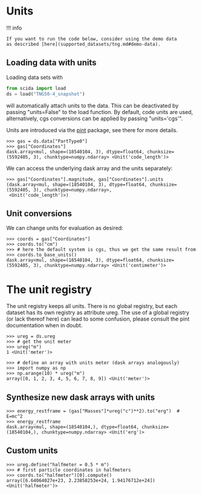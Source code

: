 # Units

!!! info

    If you want to run the code below, consider using the demo data
    as described [here](supported_datasets/tng.md#demo-data).


## Loading data with units

Loading data sets with

``` py
from scida import load
ds = load("TNG50-4_snapshot")
```

will automatically attach units to the data. This can be deactivated by passing "units=False" to the load function.
By default, code units are used, alternatively, cgs conversions can be applied by passing "units='cgs'".

Units are introduced via the [pint](https://pint.readthedocs.io/en/stable/) package, see there for more details.


``` pycon
>>> gas = ds.data["PartType0"]
>>> gas["Coordinates"]
dask.array<mul, shape=(18540104, 3), dtype=float64, chunksize=(5592405, 3), chunktype=numpy.ndarray> <Unit('code_length')>
```

We can access the underlying dask array and the units separately:

``` pycon
>>> gas["Coordinates"].magnitude, gas["Coordinates"].units
(dask.array<mul, shape=(18540104, 3), dtype=float64, chunksize=(5592405, 3), chunktype=numpy.ndarray>,
 <Unit('code_length')>)
```

## Unit conversions

We can change units for evaluation as desired:

``` pycon
>>> coords = gas["Coordinates"]
>>> coords.to("cm")
>>> # here the default system is cgs, thus we get the same result from
>>> coords.to_base_units()
dask.array<mul, shape=(18540104, 3), dtype=float64, chunksize=(5592405, 3), chunktype=numpy.ndarray> <Unit('centimeter')>
```

# The unit registry

The unit registry keeps all units. There is no global registry, but each dataset has its own registry as attribute ureg.
The use of a global registry (or lack thereof here) can lead to some confusion, please consult the pint documentation when in doubt.

``` pycon
>>> ureg = ds.ureg
>>> # get the unit meter
>>> ureg("m")
1 <Unit('meter')>
```


``` pycon
>>> # define an array with units meter (dask arrays analogously)
>>> import numpy as np
>>> np.arange(10) * ureg("m")
array([0, 1, 2, 3, 4, 5, 6, 7, 8, 9]) <Unit('meter')>
```

## Synthesize new dask arrays with units

``` pycon
>>> energy_restframe = (gas["Masses"]*ureg("c")**2).to("erg")  # E=mc^2
>>> energy_restframe
dask.array<mul, shape=(18540104,), dtype=float64, chunksize=(18540104,), chunktype=numpy.ndarray> <Unit('erg')>
```

## Custom units

``` pycon
>>> ureg.define("halfmeter = 0.5 * m")
>>> # first particle coordinates in halfmeters
>>> coords.to("halfmeter")[0].compute()
array([6.64064027e+23, 2.23858253e+24, 1.94176712e+24]) <Unit('halfmeter')>
```
